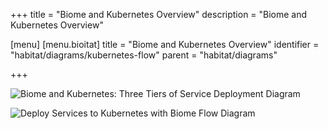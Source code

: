 +++
title = "Biome and Kubernetes Overview"
description = "Biome and Kubernetes Overview"

[menu]
  [menu.bioitat]
    title = "Biome and Kubernetes Overview"
    identifier = "habitat/diagrams/kubernetes-flow"
    parent = "habitat/diagrams"

+++

![Biome and Kubernetes: Three Tiers of Service Deployment Diagram](/images/infographics/biome-and-kubernetes-three-tiers-of-service-deployment.png)

![Deploy Services to Kubernetes with Biome Flow Diagram](/images/infographics/deploy-services-to-kubernetes-with-biome-flow.png)
